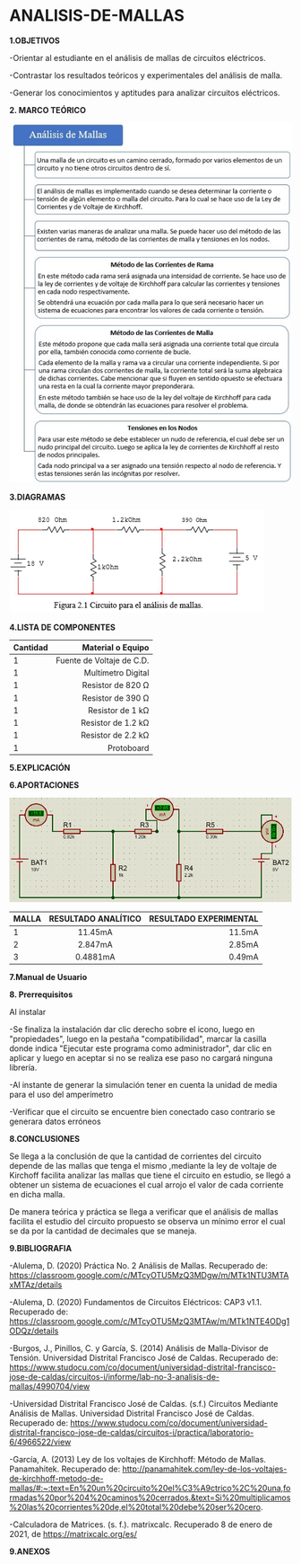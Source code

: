 # ANALISIS-DE-MALLAS
**1.OBJETIVOS**

-Orientar al estudiante en el análisis de mallas de circuitos eléctricos.

-Contrastar los resultados teóricos y experimentales del análisis de malla.

-Generar los conocimientos y aptitudes para analizar circuitos eléctricos. 

**2. MARCO TEÓRICO**

![Marco_Teorico](https://github.com/Katherine01-Arevalo/ANALISIS-DE-MALLAS/blob/main/img/Marco_Teorico_Lab2.jpg)

**3.DIAGRAMAS**

![circuito](https://github.com/Katherine01-Arevalo/ANALISIS-DE-MALLAS/blob/main/img/circuito%20mallas.png)


**4.LISTA DE COMPONENTES**

|Cantidad | Material o Equipo|
| :---         |     ---:      |        
| 1 | Fuente de Voltaje de C.D.  |
| 1 |  Multímetro Digital | 
| 1 | Resistor de 820 Ω  | 
| 1 | Resistor de 390 Ω | 
| 1 | Resistor de 1 kΩ | 
| 1 | Resistor de 1.2 kΩ  | 
| 1 |  Resistor de 2.2 kΩ | 
| 1 | Protoboard  | 


**5.EXPLICACIÓN**

**6.APORTACIONES**

![simulacion](https://github.com/Katherine01-Arevalo/ANALISIS-DE-MALLAS/blob/main/img/simulacion-malla.png)

| MALLA | RESULTADO ANALÍTICO | RESULTADO EXPERIMENTAL |
| :---         |     :---:      |          ---: |
| 1            |  11.45mA  | 11.5mA |
| 2            | 2.847mA   | 2.85mA |
| 3            | 0.4881mA | 0.49mA |

**7.Manual de Usuario**

**8. Prerrequisitos** 

Al instalar 

-Se finaliza la instalación dar clic derecho sobre el   icono, luego en "propiedades", luego en la pestaña "compatibilidad", marcar la casilla  donde indica "Ejecutar este  programa como administrador", dar clic en aplicar y luego en aceptar si no se realiza ese paso no cargará ninguna librería. 

-Al instante de generar la simulación tener en cuenta la unidad de media  para el uso del amperímetro

-Verificar que el circuito se encuentre bien conectado caso contrario  se generara datos erróneos

**8.CONCLUSIONES**

Se llega a la conclusión de  que la cantidad de corrientes del circuito depende de las mallas que tenga el mismo ,mediante la ley de voltaje de Kirchoff  facilita  analizar las mallas que tiene el circuito en estudio, se llegó a obtener un sistema de ecuaciones el cual arrojo el valor de cada corriente en dicha malla.

De manera teórica y práctica se llega a verificar que el análisis de mallas facilita el estudio del circuito propuesto se  observa un mínimo error  el cual se da por la cantidad de decimales que se maneja.


**9.BIBLIOGRAFIA**

-Alulema, D. (2020) Práctica No. 2 Análisis de Mallas. Recuperado de: https://classroom.google.com/c/MTcyOTU5MzQ3MDgw/m/MTk1NTU3MTAxMTAz/details

-Alulema, D. (2020) Fundamentos de Circuitos Eléctricos: CAP3 v1.1. Recuperado de: https://classroom.google.com/c/MTcyOTU5MzQ3MTAw/m/MTk1NTE4ODg1ODQz/details

-Burgos, J., Pinillos, C. y García, S. (2014) Análisis de Malla-Divisor de Tensión. Universidad Distrital Francisco José de Caldas. Recuperado de: https://www.studocu.com/co/document/universidad-distrital-francisco-jose-de-caldas/circuitos-i/informe/lab-no-3-analisis-de-mallas/4990704/view

-Universidad Distrital Francisco José de Caldas. (s.f.) Circuitos Mediante Análisis de Mallas. Universidad Distrital Francisco José de Caldas. Recuperado de: https://www.studocu.com/co/document/universidad-distrital-francisco-jose-de-caldas/circuitos-i/practica/laboratorio-6/4966522/view

-García, A. (2013) Ley de los voltajes de Kirchhoff: Método de Mallas. Panamahitek. Recuperado de: http://panamahitek.com/ley-de-los-voltajes-de-kirchhoff-metodo-de-mallas/#:~:text=En%20un%20circuito%20el%C3%A9ctrico%2C%20una,formadas%20por%204%20caminos%20cerrados.&text=Si%20multiplicamos%20las%20corrientes%20de,el%20total%20debe%20ser%20cero.

-Calculadora de Matrices. (s. f.). matrixcalc. Recuperado 8 de enero de 2021, de https://matrixcalc.org/es/

**9.ANEXOS**
